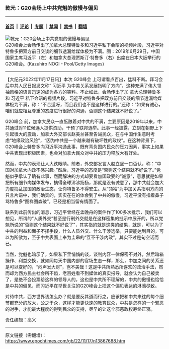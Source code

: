 ### 乾元：G20会场上中共党魁的傲慢与偏见

---

#### [首页](../../../..?n13867688) &nbsp;|&nbsp; [评论](../../../../../epoch-comment?n13867688) &nbsp;|&nbsp; [专题](../../../../../epoch-special?n13867688) &nbsp;|&nbsp; [禁闻](../../../../../epoch-news?n13867688) &nbsp;|&nbsp; [禁书](../../../../../books?n13867688) &nbsp;|&nbsp; [翻墙](https://github.com/gfw-breaker/nogfw/blob/master/README.md?n13867688)


<div><img alt="乾元：G20会场上中共党魁的傲慢与偏见" class="attachment-djy_600_400 size-djy_600_400 wp-post-image" src="https://i.epochtimes.com/assets/uploads/2022/11/id13867704-GettyImages-1158967557-.jpeg"/>
<div class="caption">
 G20峰会上会场传出了加拿大总理特鲁多和习近平私下会晤的视频片段，习近平对特鲁多把双方前日交谈的细节透漏给媒体极为不满。图：2019年6月29日，中国国家主席习近平（左）和加拿大总理贾斯汀‧特鲁多（右）出席在日本大阪举行的G20峰会。(Kazuhiro NOGI - Pool/Getty Images)
</div></div><hr/><div class="post_content" id="artbody" itemprop="articleBody">
 <!-- article content begin -->
 <p>
  【大纪元2022年11月17日讯】本次
  <ok href="https://www.epochtimes.com/gb/tag/g20%E5%B3%B0%E4%BC%9A.html">
   G20峰会
  </ok>
  上可谓看点百出，猛料不断。拜习会后中共人民日报发文称“
  <ok href="https://www.epochtimes.com/gb/tag/%E4%B9%A0%E8%BF%91%E5%B9%B3.html">
   习近平
  </ok>
  为中美关系发展指明了方向”，这种充满了伟大领袖风格的语言迅速的成为各方的笑料。不止如此，会场传出了加
  <ok href="https://www.epochtimes.com/gb/tag/%E6%8B%BF%E5%A4%A7%E6%80%BB%E7%90%86%E7%89%B9%E9%B2%81%E5%A4%9A.html">
   拿大总理特鲁多
  </ok>
  和
  <ok href="https://www.epochtimes.com/gb/tag/%E4%B9%A0%E8%BF%91%E5%B9%B3.html">
   习近平
  </ok>
  私下会晤的视频片段，习近平对特鲁多把双方前日交谈的细节透漏给媒体极为不满，称：“不合适呀，而且我们也不是这样进行的。”还称：“如果有诚心，咱们就应相互尊重的态度进行很好的沟通，否则这个结果就不好说了。”
 </p>
 <p>
  <ok href="https://www.epochtimes.com/gb/tag/g20%E5%B3%B0%E4%BC%9A.html">
   G20峰会
  </ok>
  前，加拿大民众一直酝酿着对中共的不满，主要原因是2019年以来，中共通过对11位候选人提供资助，干预了联邦选举。此事一经披露，立刻在朝野上下引起很大的震动，加拿大外交部长赵美兰甚至告诫民众，在与中国作生意时考虑“地缘政治风险”，“因为中共是一个越来越有破坏性的政权”。在这种背景下，G20峰会上特鲁多向习近平沟通此事，既有背负国内民众的压力因素，事实上如果中共表现出积极因素，也会对加拿大民众对中共的压力释放大有好处。
 </p>
 <p>
  然而，中共的表现让人大跌眼睛。前者，外交部发言人赵立坚一口否认，称：“中国对加拿大内政不感兴趣。”然后，习近平的态度是“否则这个结果就不好说了。”党魁似乎承认了确有此事，然而解决的方式却要看加国政要的“诚意”，意思就是如果把所有细节向媒体发布，搞得全球沸沸扬扬，那就是没有诚意了，那中共就会加大力度捣乱加国的政治生态，让你特鲁多不得安生。从“领袖”为中加关系指明方向的只言片语中，我们确实的，实实在在的体会到了中共的傲慢，习近平没有指着鼻子骂特鲁多“图样图森破”，已经是相当留有情面了。
 </p>
 <p>
  联系到此前传出的消息，习近平曾经在孟晚舟的案件作了100多次批示，我们可以想见，所谓的“人质外交”甚至是行刑外交就是在这样密集的批示中展开的，所以党魁所说的“否则这个结果就不好说了”，其实指的就是这类的结果，就是，可以为了中共的利益和面子不择手段，什么人质外交、什么干涉选举，只要能达到目的，可以为所欲为，至于中共表面上奉为圭皋的“互不干涉内政”，其实不过是句空话而已。
 </p>
 <p>
  当然，党魁也暗示了，如果私下里悄悄的谈，谈判内容一律保密不对外，然后暗箱操作、利益交换，就如同每天中国内部的官场生态一样，那么，中加之间的关系还是可以变好的，“闷声发大财”，岂不美哉！这是中共所熟悉所喜欢的政治手法，然而却为西方民主社会所不齿，老百姓看不到媒体的真实报导，就会认为自己被卖了，是绝不会投票给这样的领导人的，这也是中共所不理解的，中共的傲慢也恰恰是中共的偏见，而习近平在举世关注的G20峰会上把这个偏见表达的淋漓尽致。
 </p>
 <p>
  对待中共，西方世界该怎么办？就是要反其道而行之，应该把和中共来往的每个细节都充分的放大，公之于众，这样才能更快速的教育民众，中共是怎样的一个邪恶的对手，才能最大程度的得到民众的支持，尽早的让这个邪恶政权寿终正寝。
 </p>
 <p>
  责任编辑：高义
 </p>
 <!-- article content end -->
 <div id="below_article_ad">
 </div>
</div>


---

原文链接（需翻墙）：https://www.epochtimes.com/gb/22/11/17/n13867688.htm
